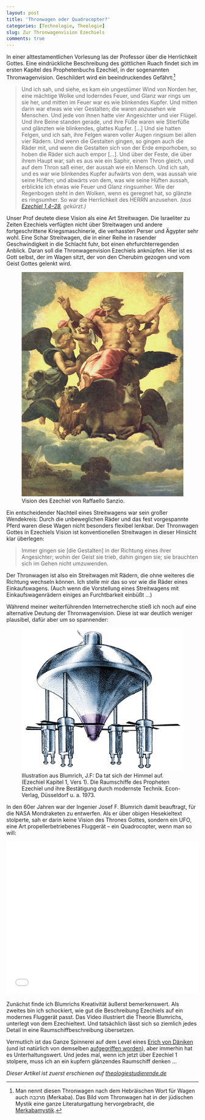 ```yaml
---
layout: post
title: 'Thronwagen oder Quadrocopter?'
categories: [Technologie, Theologie]
slug: Zur Thronwagenvision Ezechiels
comments: true
---
```


In einer alttestamentlichen Vorlesung las der Professor über die Herrlichkeit Gottes. Eine eindrückliche Beschreibung des göttlichen Ruach findet sich im ersten Kapitel des Prophetenbuchs Ezechiel, in der sogenannten Thronwagenvision. Geschildert wird ein beeindruckendes Gefährt:[^merkaba]

[^merkaba]: Man nennt diesen Thronwagen nach dem Hebräischen Wort für Wagen auch מרכבה (Merkaba). Das Bild vom Thronwagen hat in der jüdischen Mystik eine ganze Literaturgattung hervorgebracht, die [Merkabamystik](http://de.wikipedia.org/wiki/Merkaba).

> Und ich sah, und siehe, es kam ein ungestümer Wind von Norden her, eine mächtige Wolke und loderndes Feuer, und Glanz war rings um sie her, und mitten im Feuer war es wie blinkendes Kupfer. Und mitten darin war etwas wie vier Gestalten; die waren anzusehen wie Menschen. Und jede von ihnen hatte vier Angesichter und vier Flügel. Und ihre Beine standen gerade, und ihre Füße waren wie Stierfüße und glänzten wie blinkendes, glattes Kupfer. […] Und sie hatten Felgen, und ich sah, ihre Felgen waren voller Augen ringsum bei allen vier Rädern. Und wenn die Gestalten gingen, so gingen auch die Räder mit, und wenn die Gestalten sich von der Erde emporhoben, so hoben die Räder sich auch empor […]. Und über der Feste, die über ihrem Haupt war, sah es aus wie ein Saphir, einem Thron gleich, und auf dem Thron saß einer, der aussah wie ein Mensch. Und ich sah, und es war wie blinkendes Kupfer aufwärts von dem, was aussah wie seine Hüften; und abwärts von dem, was wie seine Hüften aussah, erblickte ich etwas wie Feuer und Glanz ringsumher. Wie der Regenbogen steht in den Wolken, wenn es geregnet hat, so glänzte es ringsumher. So war die Herrlichkeit des HERRN anzusehen. *(aus [Ezechiel 1,4–28](http://www.bibleserver.com/text/LUT/Hesekiel1), gekürzt.)*

Unser Prof deutete diese Vision als eine Art Streitwagen. Die Israeliter zu Zeiten Ezechiels verfügten nicht über Streitwagen und andere fortgeschrittene Kriegsmaschinerie, die verhassten Perser und Ägypter sehr wohl. Eine Schar Streitwagen, die in einer Reihe in rasender Geschwindigkeit in die Schlacht fuhr, bot einen ehrfurchterregenden Anblick. Daran soll die Thronwagenvision Ezechiels anknüpfen. Hier ist es Gott selbst, der im Wagen sitzt, der von den Cherubim gezogen und vom Geist Gottes gelenkt wird.

<figure><img src='/images/Thronwagen/Thronwagen_raffael.jpg' /><figcaption>
Vision des Ezechiel von Raffaello Sanzio.</figcaption></figure>

Ein entscheidender Nachteil eines Streitwagens war sein großer Wendekreis: Durch die unbeweglichen Räder und das fest vorgespannte Pferd waren diese Wagen nicht besonders flexibel lenkbar. Der Thronwagen Gottes in Ezechiels Vision ist konventionellen Streitwagen in dieser Hinsicht klar überlegen:

>  Immer gingen sie [die Gestalten] in der Richtung eines ihrer Angesichter; wohin der Geist sie trieb, dahin gingen sie; sie brauchten sich im Gehen nicht umzuwenden.

Der Thronwagen ist also ein Streitwagen mit Rädern, die ohne weiteres die Richtung wechseln können. Ich stelle mir das so vor wie die Räder eines Einkaufswagens. (Auch wenn die Vorstellung eines Streitwagens mit Einkaufswagenrädern einiges an Furchtbarkeit einbüßt …)

Während meiner weiterführenden Internetrecherche stieß ich noch auf eine alternative Deutung der Thronwagenvision. Diese ist war deutlich weniger plausibel, dafür aber um so spannender:

<figure><img src='/images/Thronwagen/Thronwagen_blumrich.jpg' /><figcaption>
Illustration aus Blumrich, J.F: Da tat sich der Himmel auf. (Ezechiel Kapitel 1, Vers 1). Die Raumschiffe des Propheten Ezechiel und ihre Bestätigung durch modernste Technik. Econ-Verlag, Düsseldorf u. a. 1973.</figcaption></figure>

In den 60er Jahren war der Ingenier Josef F. Blumrich damit beauftragt, für die NASA Mondraketen zu entwerfen. Als er über obigen Hesekieltext stolperte, sah er darin keine Vision des Thrones Gottes, sondern ein UFO, eine Art propellerbetriebenes Fluggerät – ein Quadrocopter, wenn man so will:

<iframe width="100%" height="400" src="//www.youtube-nocookie.com/embed/b9RP4ugHbQ4?rel=0" frameborder="0" allowfullscreen></iframe>

Zunächst finde ich Blumrichs Kreativität äußerst bemerkenswert. Als zweites bin ich schockiert, wie gut die Beschreibung Ezechiels auf ein modernes Fluggerät passt. Das Video illustriert die Theorie Blumrichs, unterlegt von dem Ezechieltext. Und tatsächlich lässt sich so ziemlich jedes Detail in eine Raumschiffbeschreibung übersetzen.

Vermutlich ist das Ganze Spinnerei auf dem Level eines [Erich von Däniken](http://de.wikipedia.org/wiki/Erich_von_Däniken) (und ist natürlich von demselben [aufgegriffen worden](https://www.youtube.com/watch?v=UzgXTp1mV1g)), aber immerhin hat es Unterhaltungswert. Und jedes mal, wenn ich jetzt über Ezechiel 1 stolpere, muss ich an ein kupfern glänzendes Raumschiff denken …

*Dieser Artikel ist zuerst erschienen auf [theologiestudierende.de](http://www.theologiestudierende.de/)*